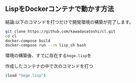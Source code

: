 

## LispをDockerコンテナで動かす方法

結論:以下のコマンドを打つだけで開発環境の構築が完了します。

```sh
git clone https://github.com/kawadasatoshi/cl.git
cd cl
docker-compose build
docker-compose run --rm lisp_sh bash
```

環境の構築後、すでに存在する`hoge.lisp`を

作成したコンテナの中で次のコマンドを打つ

```sh
(load "hoge.lisp")
```


